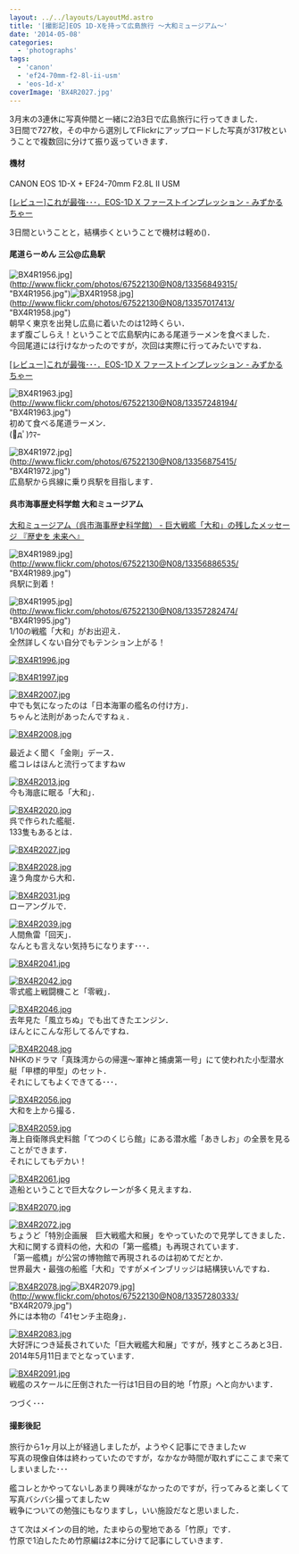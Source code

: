 ```yaml
---
layout: ../../layouts/LayoutMd.astro
title: '[撮影記]EOS 1D-Xを持って広島旅行 ～大和ミュージアム～'
date: '2014-05-08'
categories:
  - 'photographs'
tags:
  - 'canon'
  - 'ef24-70mm-f2-8l-ii-usm'
  - 'eos-1d-x'
coverImage: 'BX4R2027.jpg'
---
```


3月末の3連休に写真仲間と一緒に2泊3日で広島旅行に行ってきました．  
3日間で727枚，その中から選別してFlickrにアップロードした写真が317枚ということで複数回に分けて振り返っていきます．

#### 機材

CANON EOS 1D-X + EF24-70mm F2.8L II USM

[\[レビュー\]これが最強･･･．EOS\-1D X ファーストインプレッション \- みずかるちゃー](https://mizuka123.net/archive/5539/)

3日間ということと，結構歩くということで機材は軽め()．

#### 尾道らーめん 三公@広島駅

![BX4R1956.jpg](/archive/images/13356849315_44c104c96a_b.jpg)](http://www.flickr.com/photos/67522130@N08/13356849315/ "BX4R1956.jpg")![BX4R1958.jpg](/archive/images/13357017413_6488317a95_b.jpg)](http://www.flickr.com/photos/67522130@N08/13357017413/ "BX4R1958.jpg")  
朝早く東京を出発し広島に着いたのは12時くらい．  
まず腹ごしらえ！ということで広島駅内にある尾道ラーメンを食べました．  
今回尾道には行けなかったのですが，次回は実際に行ってみたいですね．

[\[レビュー\]これが最強･･･．EOS\-1D X ファーストインプレッション \- みずかるちゃー](https://mizuka123.net/archive/5539/)

![BX4R1963.jpg](/archive/images/13357248194_8f041af394_b.jpg)](http://www.flickr.com/photos/67522130@N08/13357248194/ "BX4R1963.jpg")  
初めて食べる尾道ラーメン．  
(ﾟдﾟ)ｳﾏｰ

![BX4R1972.jpg](/archive/images/13356875415_45b3c41285_b.jpg)](http://www.flickr.com/photos/67522130@N08/13356875415/ "BX4R1972.jpg")  
広島駅から呉線に乗り呉駅を目指します．

#### 呉市海事歴史科学館 大和ミュージアム

[大和ミュージアム（呉市海事歴史科学館） \- 巨大戦艦「大和」の残したメッセージ 『歴史を 未来へ』](https://yamato-museum.com/)

![BX4R1989.jpg](/archive/images/13356886535_ba4ea8646a_b.jpg)](http://www.flickr.com/photos/67522130@N08/13356886535/ "BX4R1989.jpg")  
呉駅に到着！

![BX4R1995.jpg](/archive/images/13357282474_c0a4bed2bc_b.jpg)](http://www.flickr.com/photos/67522130@N08/13357282474/ "BX4R1995.jpg")  
1/10の戦艦「大和」がお出迎え．  
全然詳しくない自分でもテンション上がる！

[![BX4R1996.jpg](/archive/images/13357293334_a4ce7fea9d_b.jpg)](http://www.flickr.com/photos/67522130@N08/13357293334/ 'BX4R1996.jpg')

[![BX4R1997.jpg](/archive/images/13356920185_b5f3cd30db_b.jpg)](http://www.flickr.com/photos/67522130@N08/13356920185/ 'BX4R1997.jpg')

[![BX4R2007.jpg](/archive/images/13357100393_88d962a9b1_b.jpg)](http://www.flickr.com/photos/67522130@N08/13357100393/ 'BX4R2007.jpg')  
中でも気になったのは「日本海軍の艦名の付け方」．  
ちゃんと法則があったんですねぇ．

[![BX4R2008.jpg](/archive/images/13357335894_09b71f53f3_b.jpg)](http://www.flickr.com/photos/67522130@N08/13357335894/ 'BX4R2008.jpg')

最近よく聞く「金剛」デース．  
艦コレはほんと流行ってますねｗ

[![BX4R2013.jpg](/archive/images/13357346044_d786012930_b.jpg)](http://www.flickr.com/photos/67522130@N08/13357346044/ 'BX4R2013.jpg')  
今も海底に眠る「大和」．

[![BX4R2020.jpg](/archive/images/13356967905_11746c2e16_b.jpg)](http://www.flickr.com/photos/67522130@N08/13356967905/ 'BX4R2020.jpg')  
呉で作られた艦艇．  
133隻もあるとは．

[![BX4R2027.jpg](/archive/images/13357136523_da5c44f623_b.jpg)](http://www.flickr.com/photos/67522130@N08/13357136523/ 'BX4R2027.jpg')

[![BX4R2028.jpg](/archive/images/13356981995_aa30e51000_b.jpg)](http://www.flickr.com/photos/67522130@N08/13356981995/ 'BX4R2028.jpg')  
違う角度から大和．

[![BX4R2031.jpg](/archive/images/13356990455_9dbfa73ea3_b.jpg)](http://www.flickr.com/photos/67522130@N08/13356990455/ 'BX4R2031.jpg')  
ローアングルで．

[![BX4R2039.jpg](/archive/images/13357160213_d43f30deff_b.jpg)](http://www.flickr.com/photos/67522130@N08/13357160213/ 'BX4R2039.jpg')  
人間魚雷「回天」．  
なんとも言えない気持ちになります･･･．

[![BX4R2041.jpg](/archive/images/13357165443_f86928d088_b.jpg)](http://www.flickr.com/photos/67522130@N08/13357165443/ 'BX4R2041.jpg')

[![BX4R2042.jpg](/archive/images/13357171303_a20c9813e6_b.jpg)](http://www.flickr.com/photos/67522130@N08/13357171303/ 'BX4R2042.jpg')  
零式艦上戦闘機こと「零戦」．

[![BX4R2046.jpg](/archive/images/13357422924_a452a628e6_b.jpg)](http://www.flickr.com/photos/67522130@N08/13357422924/ 'BX4R2046.jpg')  
去年見た「風立ちぬ」でも出てきたエンジン．  
ほんとにこんな形してるんですね．

[![BX4R2048.jpg](/archive/images/13357204213_fb0072f364_b.jpg)](http://www.flickr.com/photos/67522130@N08/13357204213/ 'BX4R2048.jpg')  
NHKのドラマ「真珠湾からの帰還～軍神と捕虜第一号」にて使われた小型潜水艇「甲標的甲型」のセット．  
それにしてもよくできてる･･･．

[![BX4R2056.jpg](/archive/images/13357048685_ab1785656d_b.jpg)](http://www.flickr.com/photos/67522130@N08/13357048685/ 'BX4R2056.jpg')  
大和を上から撮る．

[![BX4R2059.jpg](/archive/images/13357453204_867aedc506_b.jpg)](http://www.flickr.com/photos/67522130@N08/13357453204/ 'BX4R2059.jpg')  
海上自衛隊呉史料館「てつのくじら館」にある潜水艦「あきしお」の全景を見ることができます．  
それにしてもデカい！

[![BX4R2061.jpg](/archive/images/13357234053_f20b4bb9b4_b.jpg)](http://www.flickr.com/photos/67522130@N08/13357234053/ 'BX4R2061.jpg')  
造船ということで巨大なクレーンが多く見えますね．

[![BX4R2070.jpg](/archive/images/13357240093_79ccb4984e_b.jpg)](http://www.flickr.com/photos/67522130@N08/13357240093/ 'BX4R2070.jpg')

[![BX4R2072.jpg](/archive/images/13357085435_eabec9d464_b.jpg)](http://www.flickr.com/photos/67522130@N08/13357085435/ 'BX4R2072.jpg')  
ちょうど「特別企画展　巨大戦艦大和展」をやっていたので見学してきました．  
大和に関する資料の他，大和の「第一艦橋」も再現されています．  
「第一艦橋」が公営の博物館で再現されるのは初めてだとか．  
世界最大・最強の船艦「大和」ですがメインブリッジは結構狭いんですね．

[![BX4R2078.jpg](/archive/images/13357111045_fd6b77e0e9_b.jpg)](http://www.flickr.com/photos/67522130@N08/13357111045/ 'BX4R2078.jpg')![BX4R2079.jpg](/archive/images/13357280333_787fe72697_b.jpg)](http://www.flickr.com/photos/67522130@N08/13357280333/ "BX4R2079.jpg")  
外には本物の「41センチ主砲身」．

[![BX4R2083.jpg](/archive/images/13357539584_0752c57ff2_b.jpg)](http://www.flickr.com/photos/67522130@N08/13357539584/ 'BX4R2083.jpg')  
大好評につき延長されていた「巨大戦艦大和展」ですが，残すところあと3日．  
2014年5月11日までとなっています．

[![BX4R2091.jpg](/archive/images/13357545474_ac37f3d75a_b.jpg)](http://www.flickr.com/photos/67522130@N08/13357545474/ 'BX4R2091.jpg')  
戦艦のスケールに圧倒された一行は1日目の目的地「竹原」へと向かいます．

つづく･･･

#### 撮影後記

旅行から1ヶ月以上が経過しましたが，ようやく記事にできましたｗ  
写真の現像自体は終わっていたのですが，なかなか時間が取れずにここまで来てしまいました･･･

艦コレとかやってないしあまり興味がなかったのですが，行ってみると楽しくて写真バシバシ撮ってましたｗ  
戦争についての勉強にもなりますし，いい施設だなと思いました．

さて次はメインの目的地，たまゆらの聖地である「竹原」です．  
竹原で1泊したため竹原編は2本に分けて記事にしていきます．
